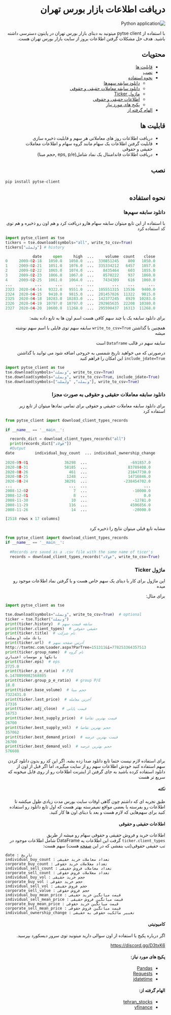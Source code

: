 <div dir="rtl">

# دریافت اطلاعات بازار بورس تهران
![Python application](https://github.com/Glyphack/pytse-client/workflows/Python%20application/badge.svg)

با استفاده از pytse client میتونید به دیتای بازار بورس تهران در پایتون دسترسی داشته باشید.
هدف حل مشکلات گرفتن اطلاعات بروز از سایت بازار بورس تهران هست.

## محتویات

- [قابلیت ها](#قابلیت-ها)
- [نصب](#نصب)
- [نحوه استفاده](#نحوه-استفاده)
  - [دانلود سابقه سهم‌ها](#دانلود-سابقه-سهم‌ها)
  - [دانلود سابقه معاملات حقیقی و حقوقی](#دانلود-سابقه-معاملات-حقیقی-و-حقوقی-به-صورت-مجزا)
  - [ماژول Ticker](#ماژول-Ticker)
  - [اطلاعات حقیقی و حقوقی](#اطلاعات-حقیقی-و-حقوقی)
  - [پکیج های مورد نیاز](#required-packages)
- [الهام گرفته از](#credits)

## قابلیت ها

- دریافت اطلاعات روز های معاملاتی هر سهم و قابلیت ذخیره سازی
- قابلیت گرفتن اطلاعات یک سهام مانند گروه سهام و اطلاعات معاملات حقیقی و حقوقی
- دریافت اطلاعات فاندامنتال یک نماد شامل(eps, p/e ,حجم مبنا)

## نصب

<div dir="ltr">

```bash
pip install pytse-client
```

</div>

## نحوه استفاده

### دانلود سابقه سهم‌ها

با استفاده از این تابع میتوان سابقه سهام هارو دریافت کرد و هم اون رو ذخیره و هم توی کد استفاده کرد

<div dir="ltr">

```python
import pytse_client as tse
tickers = tse.download(symbols="all", write_to_csv=True)
tickers["ولملت"] # history

            date     open     high  ...     volume  count    close
0     2009-02-18   1050.0   1050.0  ...  330851245    800   1050.0
1     2009-02-21   1051.0   1076.0  ...  335334212   6457   1057.0
2     2009-02-22   1065.0   1074.0  ...    8435464    603   1055.0
3     2009-02-23   1066.0   1067.0  ...    8570222    937   1060.0
4     2009-02-25   1061.0   1064.0  ...    7434309    616   1060.0
...          ...      ...      ...  ...        ...    ...      ...
2323  2020-04-14   9322.0   9551.0  ...  105551315  13536   9400.0
2324  2020-04-15   9410.0   9815.0  ...  201457026  11322   9815.0
2325  2020-04-18  10283.0  10283.0  ...  142377245   8929  10283.0
2326  2020-04-19  10797.0  10797.0  ...  292985635  22208  10380.0
2327  2020-04-20  10600.0  11268.0  ...  295590437  16313  11268.0
```

</div>

برای دانلود سابقه یک یا چند سهم کافی هست اسم اون ها به تابع داده بشه:

<div dir="rtl">

همچنین با گذاشتن
`write_to_csv=True`
سابقه سهم توی فایلی با اسم سهم نوشته میشه

سابقه سهم در قالب `Dataframe` است

درصورتی که می خواهید تاریخ شمسی به خروجی اضافه شود می توانید با گذاشتن
`include_jdate=True`
این امکان را فراهم کنید

</div>

<div dir="ltr">

```python
import pytse_client as tse
tse.download(symbols="وبملت", write_to_csv=True)
tse.download(symbols="وبملت", write_to_csv=True, include_jdate=True)
tse.download(symbols=["وبملت", "ولملت"], write_to_csv=True)
```

</div>

### دانلود سابقه معاملات حقیقی و حقوقی به صورت مجزا
برای دانلود سابقه معاملات حقیقی و حقوقی برای تمامی نمادها  میتوان از تابع زیر استفاده کرد

<div dir="ltr">

```python
from pytse_client import download_client_types_records  
  
if __name__ == '__main__':  

  records_dict = download_client_types_records("all")
  print(records_dict["فولاد"])
  #Output
date         individual_buy_count  ... individual_ownership_change
                            
2020-09-01                36298  ...                   -691857.0
2020-08-31                58185  ...                  83789408.0
2020-08-26                  461  ...                  21647730.0
2020-08-25                 1248  ...                  14716846.0
2020-08-24                38291  ...                -238454702.0
...                         ...  ...                         ...
2008-12-02                    7  ...                    -10000.0
2008-12-01                    8  ...                         0.0
2008-11-30                   10  ...                    -12781.0
2008-11-29                  116  ...                   4596856.0
2008-11-26                   14  ...                    -20000.0

[2518 rows x 17 columns]

```

</div>

مشابه تابع قبلی میتوان نتایج را ذخیره کرد

<div dir="ltr">

```python
from pytse_client import download_client_types_records
if __name__ == '__main__':  
   
  #Records are saved as a .csv file with the same name of ticer's 
  records = download_client_types_records("فولاد", write_to_csv=True)
```

</div>

### ماژول Ticker

این ماژول برای کار با دیتای یک سهم خاص هست و با گرفتن نماد اطلاعات موجود رو میده

برای مثال:

<div dir="ltr">

```python
import pytse_client as tse

tse.download(symbols="وبملت", write_to_csv=True)  # optional
ticker = tse.Ticker("وبملت")
print(ticker.history)  # سابقه قیمت سهم
print(ticker.client_types)  # حقیقی حقوقی
print(ticker.title)  # نام شرکت
بانك ملت (وبملت)
print(ticker.url)  # آدرس صفحه سهم
http://tsetmc.com/Loader.aspx?ParTree=151311&i=778253364357513
print(ticker.group_name)  # نام گروه
بانكها و موسسات اعتباري
print(ticker.eps)  # eps
2725.0
print(ticker.p_e_ratio)  # P/E
6.1478899082568805
print(ticker.group_p_e_ratio)  # group P/E
18.0
print(ticker.base_volume)  # حجم مبنا
7322431.0
print(ticker.last_price)  # آخرین معامله
17316
print(ticker.adj_close)  # قیمت پایانی
16753
print(ticker.best_supply_price)  # قیمت بهترین تقاضا
26700
print(ticker.best_supply_vol)  # حجم بهترین تقاضا
357062
print(ticker.best_demand_price)  # قیمت بهترین عرضه
26700
print(ticker.best_demand_vol)  # حجم بهترین عرضه
576608
```

</div>

برای استفاده لازم نیست حتما تابع دانلود صدا زده بشه.
اگر این کد رو بدون دانلود کردن سهم استفاده کنید خودش اطلاعات سهم رو از سایت میگیره،
اما اگر قبل از اون از دانلود استفاده کرده باشید
به جای گرفتن از اینترنت اطلاعات رو از روی فایل میخونه که سریع تر هست

##### نکته

طبق تجربه‌ ای که داشتم چون گاهی اوقات سایت بورس مدت زیادی طول میکشه تا اطلاعات رو بفرسته یا بعضی مواقع نمیفرسته بهتر هست که اول تابع دانلود رو استفاده کنید برای سهم‌هایی که لازم هست و بعد با دیتای اون ها کار کنید.

#### اطلاعات حقیقی و حقوقی

اطلاعات خرید و فروش حقیقی و حقوقی سهام رو میشه از طریق `ticker.client_types` گرفت این اطلاعات یه DataFrame شامل اطلاعات موجود در تب حقیقی حقوقی(تب بنفشی که در این [صفحه](http://www.tsetmc.com/Loader.aspx?ParTree=151311&i=778253364357513) هست) سهم هست:

<div dir="ltr">

```
date : تاریخ
individual_buy_count : تعداد معاملات خرید حقیقی
corporate_buy_count : تعداد معلاملات خرید حقوقی
individual_sell_count : تعداد معاملات فروش حقیقی
corporate_sell_count : تعداد معلاملات فروش حقوقی
individual_buy_vol : حجم خرید حقیقی
corporate_buy_vol : حجم خرید حقوقی
individual_sell_vol : حجم فروش حقیقی
corporate_sell_value : حجم فروش حقوقی
individual_buy_mean_price : قیمت میانگین خرید حقیقی
individual_sell_mean_price : قیمت میانگین فروش حقیقی
corporate_buy_mean_price : قیمت میانگین خرید حقوقی
corporate_sell_mean_price : قیمت میانگین فروش حقوقی
individual_ownership_change : تغییر مالکیت حقوقی به حقیقی
```

</div>

<div id="qa" />

#### کامیونیتی

اگر درباره پکیج یا استفاده از اون سوالی دارید میتونید توی سرور دیسکورد بپرسید.

https://discord.gg/D3txK6

<div id="required-packages" />

#### پکیج های مورد نیاز:

- [Pandas](https://github.com/pydata/pandas)
- [Requests](http://docs.python-requests.org/en/master/)
- [jdatetime](https://github.com/slashmili/python-jalali)

<div id="credits" />

#### الهام گرفته از:

- [tehran_stocks](https://github.com/ghodsizadeh/tehran-stocks)
- [yfinance](https://github.com/ranaroussi/yfinance)

</div>

